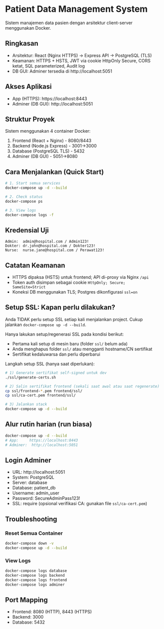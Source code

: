 # Patient Data Management System

Sistem manajemen data pasien dengan arsitektur client-server menggunakan Docker.

## Ringkasan

- Arsitektur: React (Nginx HTTPS) → Express API → PostgreSQL (TLS)
- Keamanan: HTTPS + HSTS, JWT via cookie HttpOnly Secure, CORS ketat, SQL parameterized, Audit log
- DB GUI: Adminer tersedia di http://localhost:5051

## Akses Aplikasi

- App (HTTPS): https://localhost:8443
- Adminer (DB GUI): http://localhost:5051

## Struktur Proyek

Sistem menggunakan 4 container Docker:
1. Frontend (React + Nginx) - 8080/8443
2. Backend (Node.js Express) - 3001→3000
3. Database (PostgreSQL TLS) - 5432
4. Adminer (DB GUI) - 5051→8080

## Cara Menjalankan (Quick Start)

```bash
# 1. Start semua services
docker-compose up -d --build

# 2. Check status
docker-compose ps

# 3. View logs
docker-compose logs -f
```

## Kredensial Uji

```
Admin:  admin@hospital.com / Admin123!
Dokter: dr.john@hospital.com / Dokter123!
Nurse:  nurse.jane@hospital.com / Perawat123!
```

## Catatan Keamanan

- HTTPS dipaksa (HSTS) untuk frontend; API di-proxy via Nginx `/api`
- Token auth disimpan sebagai cookie `HttpOnly; Secure; SameSite=Strict`
- Koneksi DB menggunakan TLS; Postgres dikonfigurasi `ssl=on`

## Setup SSL: Kapan perlu dilakukan?

Anda TIDAK perlu setup SSL setiap kali menjalankan project. Cukup jalankan `docker-compose up -d --build`.

Hanya lakukan setup/regenerasi SSL pada kondisi berikut:
- Pertama kali setup di mesin baru (folder `ssl/` belum ada)
- Anda menghapus folder `ssl/` atau mengganti hostname/CN sertifikat
- Sertifikat kedaluwarsa dan perlu diperbarui

Langkah setup SSL (hanya saat diperlukan):
```bash
# 1) Generate sertifikat self-signed untuk dev
./ssl/generate-certs.sh

# 2) Salin sertifikat frontend (sekali saat awal atau saat regenerate)
cp ssl/frontend-*.pem frontend/ssl/
cp ssl/ca-cert.pem frontend/ssl/

# 3) Jalankan stack
docker-compose up -d --build
```

## Alur rutin harian (run biasa)

```bash
docker-compose up -d --build
# App:     https://localhost:8443
# Adminer:  http://localhost:5051
```

## Login Adminer

- URL: http://localhost:5051
- System: PostgreSQL
- Server: database
- Database: patient_db
- Username: admin_user
- Password: SecureAdminPass123!
- SSL: require (opsional verifikasi CA: gunakan file `ssl/ca-cert.pem`)

## Troubleshooting

### Reset Semua Container
```bash
docker-compose down -v
docker-compose up -d --build
```

### View Logs
```bash
docker-compose logs database
docker-compose logs backend
docker-compose logs frontend
docker-compose logs adminer
```

## Port Mapping

- Frontend: 8080 (HTTP), 8443 (HTTPS)
- Backend: 3000
- Database: 5432
